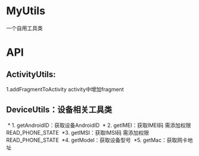# MyUtils
一个自用工具类

# API
## ActivityUtils:
  1.addFragmentToActivity activity中增加fragment

## DeviceUtils：设备相关工具类
  * 1. getAndroidID：获取设备AndroidID
  * 2. getIMEI：获取IMEI码 需添加权限READ_PHONE_STATE
  *3. getIMSI：获取IMSI码 需添加权限READ_PHONE_STATE
  *4. getModel：获取设备型号
  *5. getMac：获取网卡地址
  

